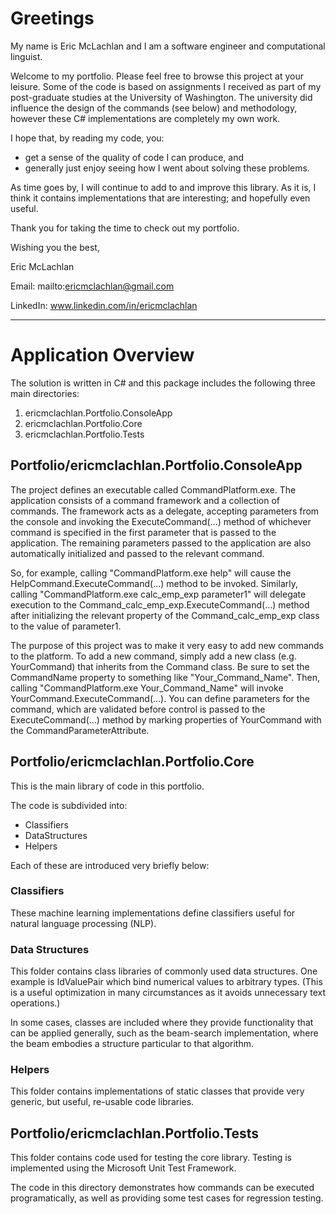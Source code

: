 # Greetings

My name is Eric McLachlan and I am a software engineer and computational linguist.

Welcome to my portfolio. Please feel free to browse this project at your leisure. Some of the code is based on assignments I received as part of my post-graduate studies at the University of Washington. The university did influence the design of the commands (see below) and methodology, however these C# implementations are completely my own work.

I hope that, by reading my code, you:
- get a sense of the quality of code I can produce, and
- generally just enjoy seeing how I went about solving these problems.

As time goes by, I will continue to add to and improve this library. As it is, I think it contains implementations that are interesting; and hopefully even useful.

Thank you for taking the time to check out my portfolio.

Wishing you the best,

Eric McLachlan

Email: mailto:ericmclachlan@gmail.com

LinkedIn: www.linkedin.com/in/ericmclachlan

---

# Application Overview

The solution is written in C# and this package includes the following three main directories:
1. ericmclachlan.Portfolio.ConsoleApp
2. ericmclachlan.Portfolio.Core
3. ericmclachlan.Portfolio.Tests


## Portfolio/ericmclachlan.Portfolio.ConsoleApp

The project defines an executable called CommandPlatform.exe. The application consists of a command framework and a collection of commands. The framework acts as a delegate, accepting parameters from the console and invoking the ExecuteCommand(...) method of whichever command is specified in the first parameter that is passed to the application. The remaining parameters passed to the application are also automatically initialized and passed to the relevant command.

So, for example, calling "CommandPlatform.exe help" will cause the HelpCommand.ExecuteCommand(...) method to be invoked. Similarly, calling "CommandPlatform.exe calc_emp_exp parameter1" will delegate execution to the Command_calc_emp_exp.ExecuteCommand(...) method after initializing the relevant property of the Command_calc_emp_exp class to the value of parameter1.

The purpose of this project was to make it very easy to add new commands to the platform. To add a new command, simply add a new class (e.g. YourCommand) that inherits from the Command class. Be sure to set the CommandName property to something like "Your_Command_Name". Then, calling "CommandPlatform.exe Your_Command_Name" will invoke YourCommand.ExecuteCommand(...). You can define parameters for the command, which are validated before control is passed to the ExecuteCommand(...) method by marking properties of YourCommand with the CommandParameterAttribute.


## Portfolio/ericmclachlan.Portfolio.Core

This is the main library of code in this portfolio.

The code is subdivided into:
- Classifiers
- DataStructures
- Helpers

Each of these are introduced very briefly below:

### Classifiers

These machine learning implementations define classifiers useful for natural language processing (NLP).

### Data Structures

This folder contains class libraries of commonly used data structures. One example is IdValuePair which bind numerical values to arbitrary types. (This is a useful optimization in many circumstances as it avoids unnecessary text operations.)

In some cases, classes are included where they provide functionality that can be applied generally, such as the beam-search implementation, where the beam embodies a structure particular to that algorithm.

### Helpers

This folder contains implementations of static classes that provide very generic, but useful, re-usable code libraries. 


## Portfolio/ericmclachlan.Portfolio.Tests

This folder contains code used for testing the core library. Testing is implemented using the Microsoft Unit Test Framework. 

The code in this directory demonstrates how commands can be executed programatically, as well as providing some test cases for regression testing.